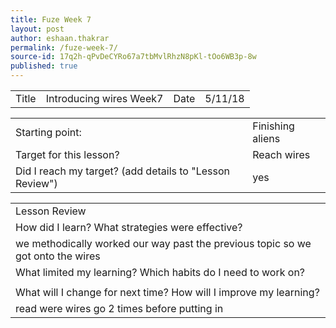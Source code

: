 ```yaml
---
title: Fuze Week 7
layout: post
author: eshaan.thakrar
permalink: /fuze-week-7/
source-id: 17q2h-qPvDeCYRo67a7tbMvlRhzN8pKl-tOo6WB3p-8w
published: true
---
```

<table>
  <tr>
    <td>Title</td>
    <td>Introducing wires Week7</td>
    <td>Date</td>
    <td>5/11/18</td>
  </tr>
</table>


<table>
  <tr>
    <td>Starting point:</td>
    <td>Finishing aliens</td>
  </tr>
  <tr>
    <td>Target for this lesson?</td>
    <td>Reach wires</td>
  </tr>
  <tr>
    <td>Did I reach my target? 
(add details to "Lesson Review")</td>
    <td> yes</td>
  </tr>
</table>


<table>
  <tr>
    <td>Lesson Review</td>
  </tr>
  <tr>
    <td>How did I learn? What strategies were effective? </td>
  </tr>
  <tr>
    <td>we methodically worked our way past the previous topic so we got onto the wires</td>
  </tr>
  <tr>
    <td>What limited my learning? Which habits do I need to work on? </td>
  </tr>
  <tr>
    <td></td>
  </tr>
  <tr>
    <td>What will I change for next time? How will I improve my learning?</td>
  </tr>
  <tr>
    <td>read were wires go 2 times before putting in</td>
  </tr>
</table>


